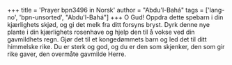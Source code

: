 +++
title = 'Prayer bpn3496 in Norsk'
author = "Abdu'l-Bahá"
tags = ['lang-no', 'bpn-unsorted', "Abdu'l-Bahá"]
+++
O Gud! Oppdra dette spebarn i din kjærlighets skjød, og gi det melk fra ditt forsyns bryst. Dyrk denne nye plante i din kjærlighets rosenhave og hjelp den til å vokse ved din gavmildhets regn. Gjør det til et kongedømmets barn og led det til ditt himmelske rike. Du er sterk og god, og du er den som skjenker, den som gir rike gaver, den overmåte gavmilde Herre.
